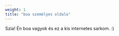 ```yaml
---
weight: 1
title: "boa személyes oldala"
---
```


Szia!
Én boa vagyok és ez a kis internetes sarkom. :)